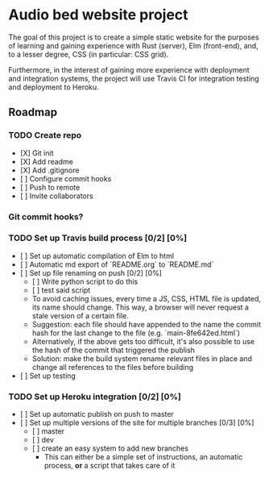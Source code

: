 Audio bed website project
=========================

The goal of this project is to create a simple static website for the purposes of learning and gaining experience with Rust (server), Elm (front-end), and, to a lesser degree, CSS (in particular: CSS grid).

Furthermore, in the interest of gaining more experience with deployment and integration systems, the project will use Travis CI for integration testing and deployment to Heroku.

Roadmap
-------

### <span class="todo TODO">TODO</span> Create repo

-   \[X\] Git init
-   \[X\] Add readme
-   \[X\] Add .gitignore
-   \[ \] Configure commit hooks
-   \[ \] Push to remote
-   \[ \] Invite collaborators

### Git commit hooks?

### <span class="todo TODO">TODO</span> Set up Travis build process \[0/2\] \[0%\]

-   \[ \] Set up automatic compilation of Elm to html
-   \[ \] Automatic md export of \`README.org\` to \`README.md\`
-   \[ \] Set up file renaming on push \[0/2\] \[0%\]
    -   \[ \] Write python script to do this
    -   \[ \] test said script
    -   To avoid caching issues, every time a JS, CSS, HTML file is updated, its name should change. This way, a browser will never request a stale version of a certain file.
    -   Suggestion: each file should have appended to the name the commit hash for the last change to the file (e.g. \`main-8fe642ed.html\`)
    -   Alternatively, if the above gets too difficult, it's also possible to use the hash of the commit that triggered the publish
    -   Solution: make the build system rename relevant files in place and change all references to the files before building
-   \[ \] Set up testing

### <span class="todo TODO">TODO</span> Set up Heroku integration \[0/2\] \[0%\]

-   \[ \] Set up automatic publish on push to master
-   \[ \] Set up multiple versions of the site for multiple branches \[0/3\] \[0%\]
    -   \[ \] master
    -   \[ \] dev
    -   \[ \] create an easy system to add new branches
        -   This can either be a simple set of instructions, an automatic process, **or** a script that takes care of it

